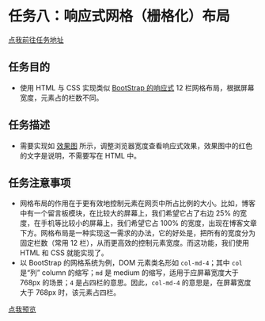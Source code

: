 # 任务八：响应式网格（栅格化）布局
[点我前往任务地址](http://ife.baidu.com/course/detail/id/104)

## 任务目的
*	使用 HTML 与 CSS 实现类似 [BootStrap 的响应式](http://v4-alpha.getbootstrap.com/layout/grid/) 12 栏网格布局，根据屏幕宽度，元素占的栏数不同。

## 任务描述
*	需要实现如 [效果图](http://7xrp04.com1.z0.glb.clouddn.com/task_1_8_1.png) 所示，调整浏览器宽度查看响应式效果，效果图中的红色的文字是说明，不需要写在 HTML 中。

## 任务注意事项
*	网格布局的作用在于更有效地控制元素在网页中所占比例的大小。比如，博客中有一个留言板模块，在比较大的屏幕上，我们希望它占了右边 25% 的宽度，在手机等比较小的屏幕上，我们希望它占 100% 的宽度，出现在博客文章下方。网格布局是一种实现这一需求的办法，它的好处是，把所有的宽度分为固定栏数（常用 12 栏），从而更高效的控制元素宽度。而这功能，我们使用 HTML 和 CSS 就能实现了。
*	以 BootStrap 的网格系统为例，DOM 元素类名形如 <code>col-md-4</code>；其中 <code>col</code> 是“列” column 的缩写；<code>md</code> 是 medium 的缩写，适用于应屏幕宽度大于 768px 的场景；<code>4</code> 是占四栏的意思。因此，<code>col-md-4</code> 的意思是，在屏幕宽度大于 768px 时，该元素占四栏。

[点我预览](http://htmlpreview.github.io/?https://github.com/RAAMENN/ife2017/blob/master/html%2Bcss/%E4%BB%BB%E5%8A%A1%E5%85%AD/%E4%BB%BB%E5%8A%A1%E5%85%AD.html)